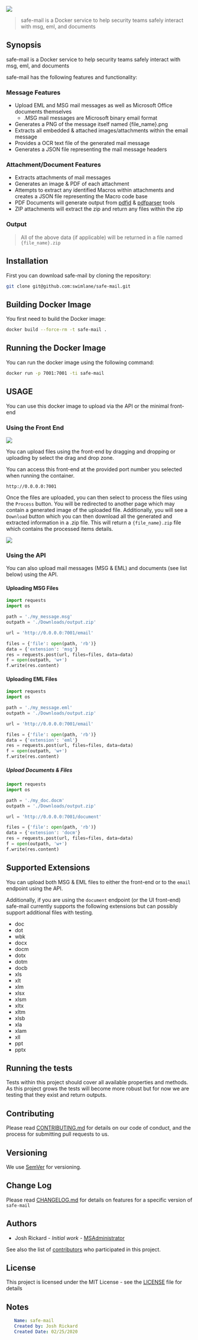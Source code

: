 ![](static/large-safe-mail-logo.png)

> safe-mail is a Docker service to help security teams safely interact with msg, eml, and documents

## Synopsis

safe-mail is a Docker service to help security teams safely interact with msg, eml, and documents

safe-mail has the following features and functionality:

### Message Features

* Upload EML and MSG mail messages as well as Microsoft Office documents themselves
   * .MSG mail messages are Microsoft binary email format
* Generates a PNG of the message itself named {file_name}.png
* Extracts all embedded & attached images/attachments within the email message
* Provides a OCR text file of the generated mail message
* Generates a JSON file representing the mail message headers

### Attachment/Document Features

* Extracts attachments of mail messages 
* Generates an image & PDF of each attachment
* Attempts to extract any identified Macros within attachments and creates a JSON file representing the Macro code base
* PDF Documents will generate output from [pdfid](https://blog.didierstevens.com/2009/03/31/pdfid/) & [pdfparser](https://blog.didierstevens.com/programs/pdf-tools/) tools
* ZIP attachments will extract the zip and return any files within the zip


### Output

> All of the above data (if applicable) will be returned in a file named `{file_name}.zip` 

## Installation

First you can download safe-mail by cloning the repository:

```bash
git clone git@github.com:swimlane/safe-mail.git
```

## Building Docker Image

You first need to build the Docker image:

```bash
docker build --force-rm -t safe-mail .
```

## Running the Docker Image

You can run the docker image using the following command:

```bash
docker run -p 7001:7001 -ti safe-mail 
```

## USAGE

You can use this docker image to upload via the API or the minimal front-end

### Using the Front End

![](images/front-end-entry.png)

You can upload files using the front-end by dragging and dropping or uploading by select the drag and drop zone.

You can access this front-end at the provided port number you selected when running the container.  

```
http://0.0.0.0:7001
```

Once the files are uploaded, you can then select to process the files using the `Process` button.  You will be redirected to another page which may contain a generated image of the uploaded file.  Additionally, you will see a `Download` button which you can then download all the generated and extracted information in a .zip file. This will return a `{file_name}.zip` file which contains the processed items details.

![](images/front-end-processed.png)


### Using the API

You can also upload mail messages (MSG & EML) and documents (see list below) using the API.

#### Uploading MSG Files

```python
import requests
import os

path = './my_message.msg'
outpath = './Downloads/output.zip'

url = 'http://0.0.0.0:7001/email'

files = {'file': open(path, 'rb')}
data = {'extension': 'msg'}
res = requests.post(url, files=files, data=data)
f = open(outpath, 'w+')
f.write(res.content)
```

#### Uploading EML Files

```python
import requests
import os

path = './my_message.eml'
outpath = './Downloads/output.zip'

url = 'http://0.0.0.0:7001/email'

files = {'file': open(path, 'rb')}
data = {'extension': 'eml'}
res = requests.post(url, files=files, data=data)
f = open(outpath, 'w+')
f.write(res.content)
```

##### Upload Documents & Files

```python
import requests
import os

path = './my_doc.docm'
outpath = './Downloads/output.zip'

url = 'http://0.0.0.0:7001/document'

files = {'file': open(path, 'rb')}
data = {'extension': 'docm'}
res = requests.post(url, files=files, data=data)
f = open(outpath, 'w+')
f.write(res.content)
```

## Supported Extensions

You can upload both MSG & EML files to either the front-end or to the `email` endpoint using the API.

Additionally, if you are using the `document` endpoint (or the UI front-end) safe-mail currently supports the following extensions but can possibly support additional files with testing.

* doc
* dot
* wbk
* docx
* docm
* dotx
* dotm
* docb
* xls
* xlt
* xlm
* xlsx
* xlsm
* xltx
* xltm
* xlsb
* xla
* xlam
* xll
* ppt
* pptx


## Running the tests

Tests within this project should cover all available properties and methods.  As this project grows the tests will become more robust but for now we are testing that they exist and return outputs.

## Contributing

Please read [CONTRIBUTING.md](https://github.com/swimlane/safe-mail/blob/master/CONTRIBUTING.md) for details on our code of conduct, and the process for submitting pull requests to us.

## Versioning

We use [SemVer](http://semver.org/) for versioning. 

## Change Log

Please read [CHANGELOG.md](https://github.com/swimlane/safe-mail/blob/master/CHANGELOG.md) for details on features for a specific version of `safe-mail`

## Authors

* Josh Rickard - *Initial work* - [MSAdministrator](https://github.com/msadministrator)

See also the list of [contributors](https://github.com/swimlane/safe-mail/contributors) who participated in this project.

## License

This project is licensed under the MIT License - see the [LICENSE](https://github.com/swimlane/safe-mail/blob/master/LICENSE.md) file for details


## Notes
```yaml
   Name: safe-mail
   Created by: Josh Rickard
   Created Date: 02/25/2020
```